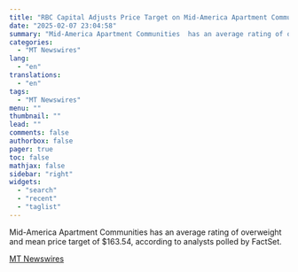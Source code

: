 ```yaml
---
title: "RBC Capital Adjusts Price Target on Mid-America Apartment Communities to $161 From $158, Keeps Sector Perform Rating"
date: "2025-02-07 23:04:58"
summary: "Mid-America Apartment Communities  has an average rating of overweight and mean price target of $163.54, according to analysts polled by FactSet."
categories:
  - "MT Newswires"
lang:
  - "en"
translations:
  - "en"
tags:
  - "MT Newswires"
menu: ""
thumbnail: ""
lead: ""
comments: false
authorbox: false
pager: true
toc: false
mathjax: false
sidebar: "right"
widgets:
  - "search"
  - "recent"
  - "taglist"
---
```


Mid-America Apartment Communities has an average rating of overweight and mean price target of $163.54, according to analysts polled by FactSet.

[MT Newswires](https://www.tradingview.com/news/mtnewswires.com:20250207:A3312633:0/)

